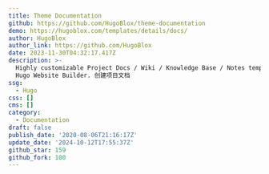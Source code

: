 ```yaml
---
title: Theme Documentation
github: https://github.com/HugoBlox/theme-documentation
demo: https://hugoblox.com/templates/details/docs/
author: HugoBlox
author_link: https://github.com/HugoBlox
date: 2023-11-30T04:32:17.417Z
description: >-
  Highly customizable Project Docs / Wiki / Knowledge Base / Notes template for
  Hugo Website Builder. 创建项目文档
ssg:
  - Hugo
css: []
cms: []
category:
  - Documentation
draft: false
publish_date: '2020-08-06T21:16:17Z'
update_date: '2024-10-12T17:55:37Z'
github_star: 159
github_fork: 100
---
```


